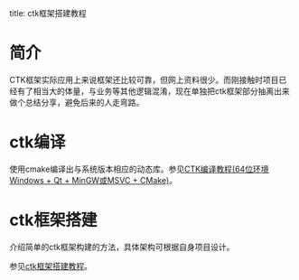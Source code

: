 title: ctk框架搭建教程

# 简介

CTK框架实际应用上来说框架还比较可靠，但网上资料很少。而刚接触时项目已经有了相当大的体量，与业务等其他逻辑混淆，现在单独把ctk框架部分抽离出来做个总结分享，避免后来的人走弯路。

# ctk编译

使用cmake编译出与系统版本相应的动态库。参见[CTK编译教程(64位环境 Windows + Qt + MinGW或MSVC + CMake)](https://www.ljjyy.com/archives/2021/02/100643.html)。

# ctk框架搭建

介绍简单的ctk框架构建的方法，具体架构可根据自身项目设计。

参见[ctk框架搭建教程](https://www.ljjyy.com/archives/2021/02/100644.html)。
